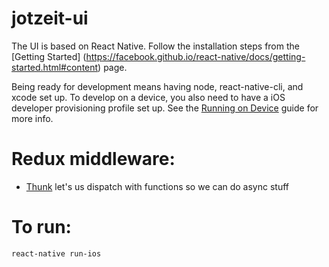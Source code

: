 # jotzeit-ui

The UI is based on React Native. Follow the installation steps from the
[Getting Started] (https://facebook.github.io/react-native/docs/getting-started.html#content) page.

Being ready for development means having node, react-native-cli, and xcode set up. To develop on a device, you also
need to have a iOS developer provisioning profile set up. See the
[Running on Device](https://facebook.github.io/react-native/docs/running-on-device-ios.html) guide for more info.


# Redux middleware:
* [Thunk](https://github.com/gaearon/redux-thunk) let's us dispatch with functions so we can do async stuff

# To run:
    react-native run-ios
